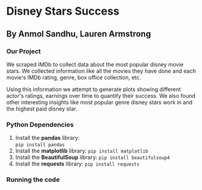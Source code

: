# Disney Stars Success
## By Anmol Sandhu, Lauren Armstrong
### Our Project
We scraped IMDb to collect data about the most popular disney movie stars. We collected information like all the movies they have done and each movie's IMDb rating, genre, box office collection, etc. 

Using this information we attempt to generate plots showing different actor's ratings, earnings over time to quantify their success. We also found other interesting insights like most popular genre disney stars work in and the highest paid disney star.
### Python Dependencies
1. Install the **pandas** library:    
`pip install pandas`
2. Install the **matplotlib** library:
`pip install matplotlib`
3. Install the **BeautifulSoup** library:
`pip install beautifulsoup4`
4. Install the **requests** library:
`pip install requests`
### Running the code
